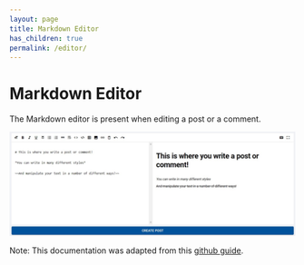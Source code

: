 ```yaml
---
layout: page
title: Markdown Editor
has_children: true
permalink: /editor/
---
```


# Markdown Editor

The Markdown editor is present when editing a post or a comment.

![Editor](../../images/editor/whole.jpg)

Note: This documentation was adapted from this [github guide](https://docs.github.com/en/github/writing-on-github/getting-started-with-writing-and-formatting-on-github).
